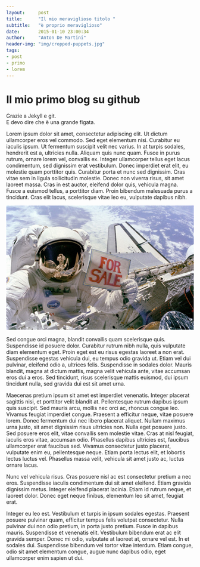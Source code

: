 ```yaml
---
layout:     post
title:      "Il mio meraviglioso titolo "
subtitle:   "è proprio meraviglioso" 
date:       2015-01-10 23:00:34
author:     "Anton De Martini"
header-img: "img/cropped-puppets.jpg"
tags: 
- post 
- primo 
- lorem
---
```


# Il mio primo blog su github  

Grazie a Jekyll e git.      
E devo dire che è una grande figata. 

Lorem ipsum dolor sit amet, consectetur adipiscing elit. Ut dictum ullamcorper eros vel commodo. Sed eget elementum nisi. Curabitur eu iaculis ipsum. Ut fermentum suscipit velit nec varius. In at turpis sodales, hendrerit est a, ultricies nulla. Aliquam quis nunc quam. Fusce in purus rutrum, ornare lorem vel, convallis ex. Integer ullamcorper tellus eget lacus condimentum, sed dignissim erat vestibulum. Donec imperdiet erat elit, eu molestie quam porttitor quis. Curabitur porta et nunc sed dignissim. Cras vitae sem in ligula sollicitudin molestie. Donec non viverra risus, sit amet laoreet massa. Cras in est auctor, eleifend dolor quis, vehicula magna. Fusce a euismod tellus, a porttitor diam. Proin bibendum malesuada purus a tincidunt. Cras elit lacus, scelerisque vitae leo eu, vulputate dapibus nibh.

![immaginina a spezzare](/img/post-sample-image.jpg)

Sed congue orci magna, blandit convallis quam scelerisque quis. Suspendisse id posuere dolor. Curabitur rutrum nibh nulla, quis vulputate diam elementum eget. Proin eget est eu risus egestas laoreet a non erat. Suspendisse egestas vehicula dui, eu tempus odio gravida ut. Etiam vel dui pulvinar, eleifend odio a, ultrices felis. Suspendisse in sodales dolor. Mauris blandit, magna at dictum mattis, magna velit vehicula ante, vitae accumsan eros dui a eros. Sed tincidunt, risus scelerisque mattis euismod, dui ipsum tincidunt nulla, sed gravida dui est sit amet urna.

Maecenas pretium ipsum sit amet est imperdiet venenatis. Integer placerat sagittis nisi, et porttitor velit blandit at. Pellentesque rutrum dapibus ipsum quis suscipit. Sed mauris arcu, mollis nec orci ac, rhoncus congue leo. Vivamus feugiat imperdiet congue. Praesent a efficitur neque, vitae posuere lorem. Donec fermentum dui nec libero placerat aliquet. Nullam maximus urna justo, sit amet dignissim risus ultricies non. Nulla eget posuere justo. Sed posuere eros elit, vitae convallis sem molestie vitae. Cras at nisl feugiat, iaculis eros vitae, accumsan odio. Phasellus dapibus ultricies est, faucibus ullamcorper erat faucibus sed. Vivamus consectetur justo placerat, vulputate enim eu, pellentesque neque. Etiam porta lectus elit, et lobortis lectus luctus vel. Phasellus massa velit, vehicula sit amet justo ac, luctus ornare lacus.

Nunc vel vehicula risus. Cras posuere nisl ac est consectetur pretium a nec eros. Suspendisse iaculis condimentum dui sit amet eleifend. Etiam gravida dignissim metus. Integer eleifend placerat lacinia. Etiam id rutrum neque, et laoreet dolor. Donec eget neque finibus, elementum leo sit amet, feugiat erat.

Integer eu leo est. Vestibulum et turpis in ipsum sodales egestas. Praesent posuere pulvinar quam, efficitur tempus felis volutpat consectetur. Nulla pulvinar dui non odio pretium, in porta justo pretium. Fusce in dapibus mauris. Suspendisse et venenatis elit. Vestibulum bibendum erat ac elit gravida semper. Donec mi odio, vulputate at laoreet at, ornare vel est. In et sodales dui. Suspendisse bibendum vel tortor vitae interdum. Etiam congue, odio sit amet elementum congue, augue nunc dapibus odio, eget ullamcorper enim sapien ut dui.